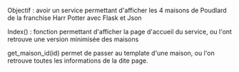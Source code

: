 Objectif : avoir un service permettant d'afficher les 4 maisons de Poudlard de la franchise Harr Potter avec Flask et Json

Index() : fonction permettant d'afficher la page d'accueil du service, ou l'ont retrouve une version minimisée des maisons

get_maison_id(id) permet de passer au template d'une maison, ou l'on retrouve toutes les informations de la dite page.
